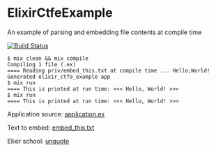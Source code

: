 # ElixirCtfeExample

An example of parsing and embedding file contents at compile time

[![Build Status](https://travis-ci.org/d-led/elixir_ctfe_example.svg?branch=master)](https://travis-ci.org/d-led/elixir_ctfe_example)

```
$ mix clean && mix compile
Compiling 1 file (.ex)
==== Reading priv/embed_this.txt at compile time ... Hello;World!
Generated elixir_ctfe_example app
$ mix run
==== This is printed at run time: <<< Hello, World! >>>
$ mix run
==== This is printed at run time: <<< Hello, World! >>>
```

Application source: [application.ex](lib/elixir_ctfe_example/application.ex)

Text to embed: [embed_this.txt](priv/embed_this.txt)

Elixir school: [unquote](https://elixirschool.com/en/lessons/advanced/metaprogramming/#unquote)
